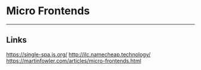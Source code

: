 # Micro Frontends

---

## Links

https://single-spa.js.org/
http://ilc.namecheap.technology/
https://martinfowler.com/articles/micro-frontends.html
